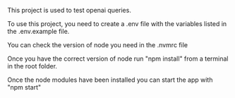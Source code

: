 This project is used to test openai queries.

To use this project, you need to create a .env file with the variables listed in the .env.example file.

You can check the version of node you need in the .nvmrc file

Once you have the correct version of node run "npm install" from a terminal in the root folder.

Once the node modules have been installed you can start the app with "npm start"
